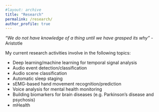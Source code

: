 ```yaml
---
#layout: archive
title: "Research"
permalink: /research/
author_profile: true
---
```

_“We do not have knowledge of a thing until we have grasped its why”_ - Aristotle

My current research activities involve in the following topics:

* Deep learning/machine learning for temporal signal analysis
* Audio event detection/classification
* Audio scene classification
* Automatic sleep staging
* sEMG-based hand movement recognition/prediction
* Voice analysis for mental health monitoring
* Building biomarkers for brain diseases (e.g. Parkinson’s disease and psychosis)
* mHealth
